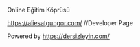 Online Eğitim Köprüsü

https://aliesatgungor.com/      //Developer Page


Powered by https://dersizleyin.com/